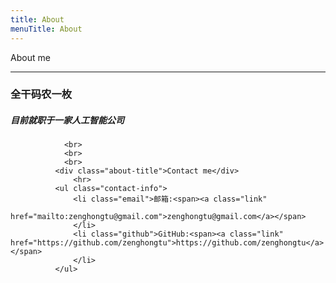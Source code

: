 ```yaml
---
title: About
menuTitle: About
---
```

<div>
 <div >About me</div>
     <hr>
                <h3>全干码农一枚</h3>
                <h5 class="job">目前就职于一家人工智能公司</h5>
            
                <br>
                <br>
                <br>
              <div class="about-title">Contact me</div>
                  <hr>
              <ul class="contact-info">
                  <li class="email">邮箱:<span><a class="link"
                                                href="mailto:zenghongtu@gmail.com">zenghongtu@gmail.com</a></span>
                  </li>
                  <li class="github">GitHub:<span><a class="link" href="https://github.com/zenghongtu">https://github.com/zenghongtu</a></span>
                  </li>
              </ul>
 </div>
